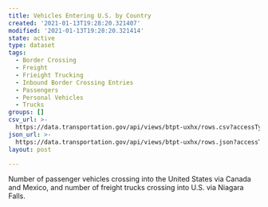 ```yaml
---
title: Vehicles Entering U.S. by Country
created: '2021-01-13T19:28:20.321407'
modified: '2021-01-13T19:28:20.321414'
state: active
type: dataset
tags:
  - Border Crossing
  - Freight
  - Frieight Trucking
  - Inbound Border Crossing Entries
  - Passengers
  - Personal Vehicles
  - Trucks
groups: []
csv_url: >-
  https://data.transportation.gov/api/views/btpt-uxhx/rows.csv?accessType=DOWNLOAD
json_url: >-
  https://data.transportation.gov/api/views/btpt-uxhx/rows.json?accessType=DOWNLOAD
layout: post

---
```

Number of passenger vehicles crossing into the United States via Canada and Mexico, and number of freight trucks crossing into U.S. via Niagara Falls.

